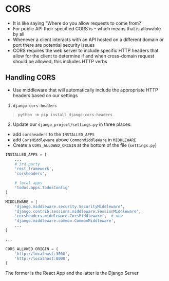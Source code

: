 # CORS
- It is like saying "Where do you allow requests to come from?
- For public API their specified CORS is `*` which means that is allowable by all
- Whenever a client interacts with an API hosted on a different domain or port there are potential security issues
- CORS requires the web server to include specific HTTP headers that allow for the client to determine if and when cross-domain request should be allowed, this includes HTTP verbs

## Handling CORS
- Use middleware that will automatically include the appropriate HTTP headers based on our settings 
1.  `django-cors-headers`
> `python -m pip install django-cors-headers`
2. Update our `django_project/settings.py` in three places:
- add `corsheaders` to the `INSTALLED_APPS`
- add  `CorsMiddleware` above `CommonMiddleWare` in `MIDDLEWARE`
- Create a `CORS_ALLOWED_ORIGIN` at the bottom of the file (`settings.py`)
```python
INSTALLED_APPS = [
    ...
    # 3rd party
    'rest_framework',
    'corsheaders',

    # local apps
    'todos.apps.TodosConfig'
]

MIDDLEWARE = [
    'django.middleware.security.SecurityMiddleware',
    'django.contrib.sessions.middleware.SessionMiddleware',
    'corsheaders.middleware.CorsMiddleware',  # new
    'django.middleware.common.CommonMiddleware',
    ...
]

...

CORS_ALLOWED_ORIGIN = (
    'http://localhost:3000',
    'http://localhost:8000',
)
```
The former is the React App and the latter is the Django Server

